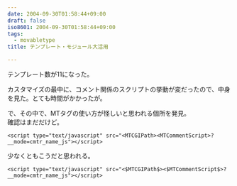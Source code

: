 ```yaml
---
date: 2004-09-30T01:58:44+09:00
draft: false
iso8601: 2004-09-30T01:58:44+09:00
tags:
  - movabletype
title: テンプレート・モジュール大活用

---
```


テンプレート数が11になった。

カスタマイズの最中に、コメント関係のスクリプトの挙動が変だったので、中身を見た。とても時間がかかったが。

で、その中で、MTタグの使い方が怪しいと思われる個所を発見。  
確認はまだだけど。  
```
<script type="text/javascript" src="<MTCGIPath><MTCommentScript>?__mode=cmtr_name_js"></script>
```

少なくともこうだと思われる。  
```
<script type="text/javascript" src="<$MTCGIPath$><$MTCommentScript$>?__mode=cmtr_name_js"></script>
```
